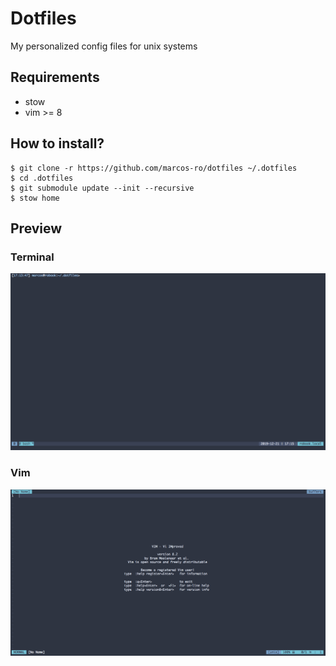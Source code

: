 # Dotfiles

My personalized config files for unix systems

## Requirements

  - stow
  - vim >= 8

## How to install?

    $ git clone -r https://github.com/marcos-ro/dotfiles ~/.dotfiles
    $ cd .dotfiles
    $ git submodule update --init --recursive
    $ stow home

## Preview
### Terminal

![terminal](screenshots/terminal.png)

### Vim

![vim](https://github.com/marcos-ro/vimrc/blob/master/screenshots/vim.png)
